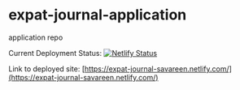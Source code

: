# expat-journal-application

application repo

Current Deployment Status:
[![Netlify Status](https://api.netlify.com/api/v1/badges/9bc4c7bd-1f44-4d42-96f0-8f8d0ba576ad/deploy-status)](https://app.netlify.com/sites/expat-journal-savareen/deploys)

Link to deployed site: [https://expat-journal-savareen.netlify.com/](https://expat-journal-savareen.netlify.com/)
